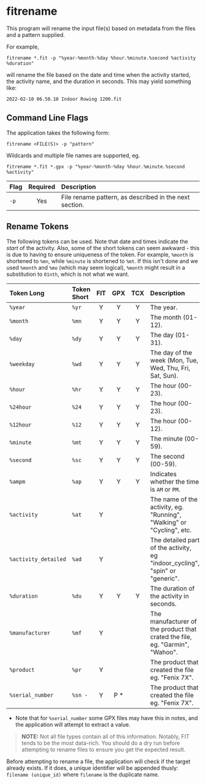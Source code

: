 # fitrename

This program will rename the input file(s) based on metadata from the files and a pattern supplied.

For example,

`fitrename *.fit -p "%year-%month-%day %hour.%minute.%second %activity %duration"`

will rename the file based on the date and time when the activity started, the activity name, and the duration in seconds. This may yield something like:

`2022-02-10 06.50.10 Indoor Rowing 1200.fit`

## Command Line Flags

The application takes the following form:

`fitrename <FILE(S)> -p "pattern"`

Wildcards and multiple file names are supported, eg.

`fitrename *.fit *.gpx -p "%year-%month-%day %hour.%minute.%second %activity"`

|Flag|Required|Description |
|:---|:------:|:----------|
`-p`|Yes|File rename pattern, as described in the next section.

## Rename Tokens

The following tokens can be used. Note that date and times indicate the *start* of the activity. Also, some of the short tokens can seem awkward - this is due to having to ensure uniqueness of the token. For example, `%month` is shortened to `%mn`, while `%minute` is shortened to `%mt`. If this isn't done and we used `%month` and `%mo` (which may seem logical), `%month` might result in a substitution to `01nth`, which is not what we want.

|Token Long|Token Short|FIT|GPX|TCX|Description|
|:----|:----|:---:|:---:|:---:|:----------|
`%year`|`%yr`|Y|Y|Y|The year.
`%month`|`%mn`|Y|Y|Y|The month (01-12).
`%day`|`%dy`|Y|Y|Y|The day (01-31).
`%weekday`|`%wd`|Y|Y|Y|The day of the week (Mon, Tue, Wed, Thu, Fri, Sat, Sun).
`%hour`|`%hr`|Y|Y|Y|The hour (00-23).
`%24hour`|`%24`|Y|Y|Y|The hour (00-23).
`%12hour`|`%12`|Y|Y|Y|The hour (00-12).
`%minute`|`%mt`|Y|Y|Y|The minute (00-59).
`%second`|`%sc`|Y|Y|Y|The second (00-59).
`%ampm`|`%ap`|Y|Y|Y|Indicates whether the time is `AM` or `PM`.
`%activity`|`%at`|Y| | |The name of the activity, eg. "Running", "Walking" or "Cycling", etc.
`%activity_detailed`|`%ad`|Y| | |The detailed part of the activity, eg "indoor_cycling", "spin" or "generic".
`%duration`|`%du`|Y|Y|Y|The duration of the activity in seconds.
`%manufacturer`|`%mf`|Y| | |The manufacturer of the product that crated the file, eg. "Garmin", "Wahoo".
`%product`|`%pr`|Y| | |The product that created the file eg. "Fenix 7X".
`%serial_number`|`%sn -`|Y|P *| |The product that created the file eg. "Fenix 7X".

* Note that for `%serial_number` some GPX files may have this in notes, and the application will attempt to extract a value.

> **NOTE:** Not all file types contain all of this information. Notably, FIT tends to be the most data-rich. You should do a dry run before attempting to rename files to ensure you get the expected result.

Before attempting to rename a file, the application will check if the target already exists. If it does, a unique identifier will be appended thusly: `filename (unique_id)` where `filename` is the duplicate name.
